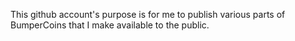 This github account's purpose is for me to publish various parts of BumperCoins that I make available to the public.
